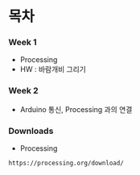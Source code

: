 # 목차
### Week 1 
* Processing
* HW : 바람개비 그리기

### Week 2 
* Arduino 통신, Processing 과의 연결 


### Downloads
* Processing
```
https://processing.org/download/
```
